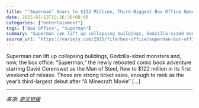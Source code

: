 ```yaml
---
title: "‘Superman’ Soars to $122 Million, Third-Biggest Box Office Opening Weekend of 2025"
date: 2025-07-13T15:36:36+08:00
categories: ["entertainment"]
tags: ["Box Office", "Superman"]
summary: "Superman can lift up collapsing buildings, Godzilla-sized monsters and, now, the box office. &#8220;Superman,&#8221; the newly rebooted comic book adventure starring David Corenswet as the Man of Stee"
source_url: "https://variety.com/2025/film/box-office/superman-box-office-opening-weekend-1236459080/"
---
```


Superman can lift up collapsing buildings, Godzilla-sized monsters and, now, the box office. &#8220;Superman,&#8221; the newly rebooted comic book adventure starring David Corenswet as the Man of Steel, flew to $122 million in its first weekend of release. Those are strong ticket sales, enough to rank as the year&#8217;s third-largest debut after &#8220;A Minecraft Movie&#8221; [&#8230;]

---

*来源: [原文链接](https://variety.com/2025/film/box-office/superman-box-office-opening-weekend-1236459080/)*
